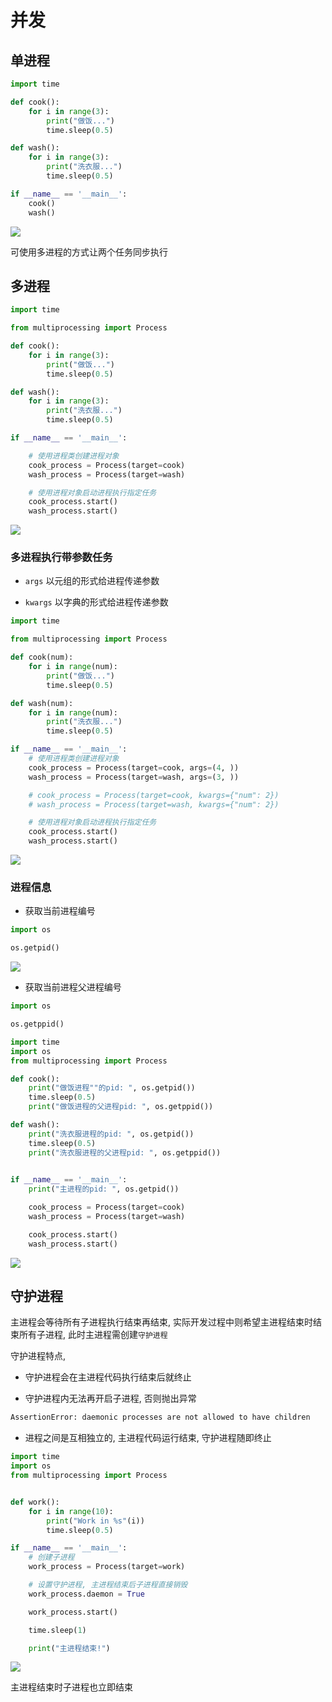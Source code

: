 <!--
 * @Description: 
 * @Version: 1
 * @Autor: DaLao
 * @Email:  
 * @Date: 2021-01-16 17:59:35
 * @LastEditors: daLao
 * @LastEditTime: 2023-04-23 09:24:39
-->

# 并发

## 单进程

```py
import time

def cook():
    for i in range(3):
        print("做饭...")
        time.sleep(0.5)

def wash():
    for i in range(3):
        print("洗衣服...")
        time.sleep(0.5)

if __name__ == '__main__':
    cook()
    wash()
```

![](https://cdn.hurra.ltd/img/20211217225039.png)

可使用多进程的方式让两个任务同步执行

## 多进程

```py
import time

from multiprocessing import Process

def cook():
    for i in range(3):
        print("做饭...")
        time.sleep(0.5)

def wash():
    for i in range(3):
        print("洗衣服...")
        time.sleep(0.5)

if __name__ == '__main__':

    # 使用进程类创建进程对象
    cook_process = Process(target=cook)
    wash_process = Process(target=wash)

    # 使用进程对象启动进程执行指定任务
    cook_process.start()
    wash_process.start()
```

![](https://cdn.hurra.ltd/img/20211217225234.png)

### 多进程执行带参数任务

- `args` 以元组的形式给进程传递参数

- `kwargs` 以字典的形式给进程传递参数

```py
import time

from multiprocessing import Process

def cook(num):
    for i in range(num):
        print("做饭...")
        time.sleep(0.5)

def wash(num):
    for i in range(num):
        print("洗衣服...")
        time.sleep(0.5)

if __name__ == '__main__':
    # 使用进程类创建进程对象
    cook_process = Process(target=cook, args=(4, ))
    wash_process = Process(target=wash, args=(3, ))

    # cook_process = Process(target=cook, kwargs={"num": 2})
    # wash_process = Process(target=wash, kwargs={"num": 2})

    # 使用进程对象启动进程执行指定任务
    cook_process.start()
    wash_process.start()
```

![](https://cdn.hurra.ltd/img/20211217225551.png)

### 进程信息

- 获取当前进程编号

```py
import os

os.getpid()
```

![](https://cdn.hurra.ltd/img/20211217225801.png)

- 获取当前进程父进程编号

```py
import os

os.getppid()
```

```py
import time
import os
from multiprocessing import Process

def cook():
    print("做饭进程""的pid: ", os.getpid())
    time.sleep(0.5)
    print("做饭进程的父进程pid: ", os.getppid())

def wash():
    print("洗衣服进程的pid: ", os.getpid())
    time.sleep(0.5)
    print("洗衣服进程的父进程pid: ", os.getppid())
        

if __name__ == '__main__':
    print("主进程的pid: ", os.getpid())

    cook_process = Process(target=cook)
    wash_process = Process(target=wash)

    cook_process.start()
    wash_process.start()
```

![](https://cdn.hurra.ltd/img/20211217231452.png)

## 守护进程

主进程会等待所有子进程执行结束再结束, 实际开发过程中则希望主进程结束时结束所有子进程, 此时主进程需创建`守护进程`

守护进程特点,

- 守护进程会在主进程代码执行结束后就终止

- 守护进程内无法再开启子进程, 否则抛出异常

```sh
AssertionError: daemonic processes are not allowed to have children
```

- 进程之间是互相独立的, 主进程代码运行结束, 守护进程随即终止

```py
import time
import os
from multiprocessing import Process


def work():
    for i in range(10):
        print("Work in %s"(i))
        time.sleep(0.5)

if __name__ == '__main__':
    # 创建子进程
    work_process = Process(target=work)

    # 设置守护进程, 主进程结束后子进程直接销毁
    work_process.daemon = True

    work_process.start()

    time.sleep(1)

    print("主进程结束!")
```

![](https://cdn.hurra.ltd/img/20201019195202.png)

主进程结束时子进程也立即结束
